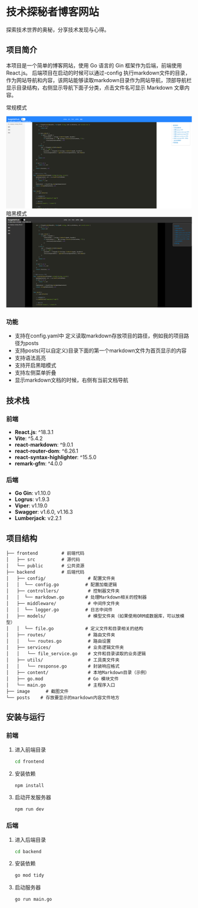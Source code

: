 
# 技术探秘者博客网站

探索技术世界的奥秘，分享技术发现与心得。

## 项目简介

本项目是一个简单的博客网站，使用 Go 语言的 Gin 框架作为后端，前端使用 React.js。
后端项目在启动的时候可以通过-config 执行markdown文件的目录，作为网站导航和内容，该网站能够读取markdown目录作为网站导航，顶部导航栏显示目录结构，右侧显示导航下面子分类，点击文件名可显示 Markdown 文章内容。

常规模式

![项目运行页面截图](image/img.png)
暗黑模式
![暗黑模式](image/dark_mode.png)

### 功能

- 支持在config.yaml中 定义读取markdown存放项目的路径，例如我的项目路径为posts
- 支持posts(可以自定义)目录下面的第一个markdown文件为首页显示的内容
- 支持语法高亮
- 支持开启黑暗模式
- 支持左侧菜单折叠
- 显示markdown文档的时候，右侧有当前文档导航



## 技术栈

### 前端

- **React.js**: ^18.3.1
- **Vite**: ^5.4.2
- **react-markdown**: ^9.0.1
- **react-router-dom**: ^6.26.1
- **react-syntax-highlighter**: ^15.5.0
- **remark-gfm**: ^4.0.0

### 后端

- **Go Gin**: v1.10.0
- **Logrus**: v1.9.3
- **Viper**: v1.19.0
- **Swagger**: v1.6.0, v1.16.3
- **Lumberjack**: v2.2.1

## 项目结构

```
├── frontend         # 前端代码
│   ├── src          # 源代码
│   └── public       # 公共资源
├── backend          # 后端代码
│   ├── config/                # 配置文件夹
│   │  └── config.go          # 配置加载逻辑
│   ├── controllers/           # 控制器文件夹
│   │  └── markdown.go        # 处理Markdown相关的控制器
│   ├── middleware/            # 中间件文件夹
│   │  └── logger.go          # 日志中间件
│   ├── models/                # 模型文件夹（如果使用ORM或数据库，可以放模型）
│   │  └── file.go            # 定义文件和目录相关的结构
│   ├── routes/                # 路由文件夹
│   │   └── routes.go          # 路由设置
│   ├── services/              # 业务逻辑文件夹
│   │   └── file_service.go    # 文件和目录读取的业务逻辑
│   ├── utils/                 # 工具类文件夹
│   │   └── response.go        # 封装响应格式
│   ├── content/               # 本地Markdown目录（示例）
│   ├── go.mod                 # Go 模块文件
│   └── main.go                # 主程序入口
├── image      # 截图文件
└── posts    # 存放要显示的markdown内容文件地方
```

## 安装与运行

### 前端

1. 进入前端目录

   ```bash
   cd frontend
   ```

2. 安装依赖

   ```bash
   npm install
   ```

3. 启动开发服务器

   ```bash
   npm run dev
   ```

### 后端

1. 进入后端目录

   ```bash
   cd backend
   ```

2. 安装依赖

   ```bash
   go mod tidy
   ```

3. 启动服务器

   ```bash
   go run main.go
   ```


